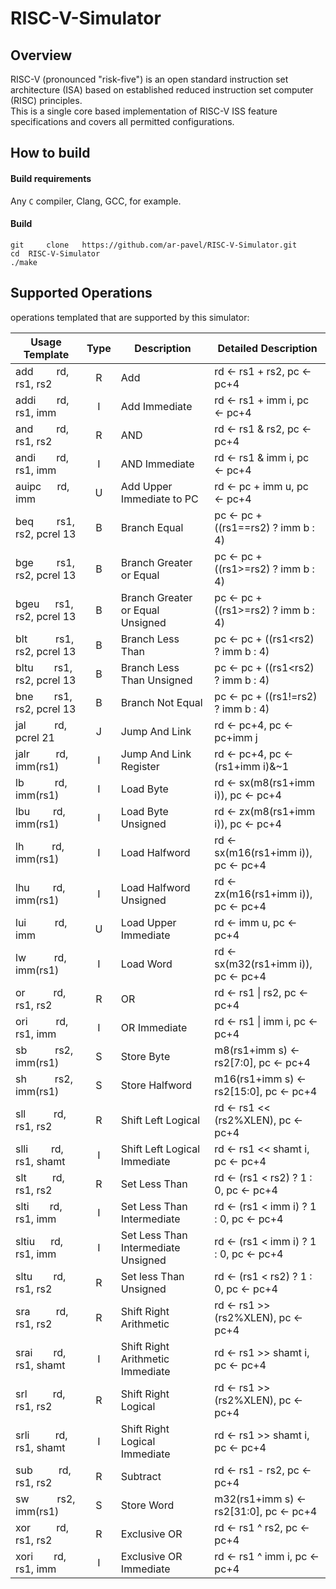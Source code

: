 # RISC-V-Simulator

## Overview

RISC-V (pronounced "risk-five") is an open standard instruction set architecture (ISA) based on established reduced instruction set computer (RISC) principles.<br>
This is a single core based implementation of RISC-V ISS feature specifications and covers all permitted configurations.

## How to build

#### Build requirements

Any `C` compiler, Clang, GCC, for example.

#### Build

```shell
git     clone   https://github.com/ar-pavel/RISC-V-Simulator.git
cd  RISC-V-Simulator
./make
```

## Supported Operations

operations templated that are supported by this simulator:

| Usage Template                          | Type | Description                         | Detailed Description                  |
| --------------------------------------- | :--: | ----------------------------------- | ------------------------------------- |
| add &emsp; &ensp; rd, rs1, rs2          |  R   | Add                                 | rd ← rs1 + rs2, pc ← pc+4             |
| addi &emsp; &nbsp; rd, rs1, imm         |  I   | Add Immediate                       | rd ← rs1 + imm i, pc ← pc+4           |
| and &emsp; &ensp; rd, rs1, rs2          |  R   | AND                                 | rd ← rs1 & rs2, pc ← pc+4             |
| andi &emsp; &nbsp; rd, rs1, imm         |  I   | AND Immediate                       | rd ← rs1 & imm i, pc ← pc+4           |
| auipc &nbsp; &ensp; rd, imm             |  U   | Add Upper Immediate to PC           | rd ← pc + imm u, pc ← pc+4            |
| beq &emsp; &ensp; rs1, rs2, pcrel 13    |  B   | Branch Equal                        | pc ← pc + ((rs1==rs2) ? imm b : 4)    |
| bge &emsp; &ensp; rs1, rs2, pcrel 13    |  B   | Branch Greater or Equal             | pc ← pc + ((rs1>=rs2) ? imm b : 4)    |
| bgeu &ensp; &nbsp; rs1, rs2, pcrel 13   |  B   | Branch Greater or Equal Unsigned    | pc ← pc + ((rs1>=rs2) ? imm b : 4)    |
| blt &emsp; &emsp; rs1, rs2, pcrel 13    |  B   | Branch Less Than                    | pc ← pc + ((rs1<rs2) ? imm b : 4)     |
| bltu &emsp; &nbsp; rs1, rs2, pcrel 13   |  B   | Branch Less Than Unsigned           | pc ← pc + ((rs1<rs2) ? imm b : 4)     |
| bne &emsp; &nbsp; rs1, rs2, pcrel 13    |  B   | Branch Not Equal                    | pc ← pc + ((rs1!=rs2) ? imm b : 4)    |
| jal &emsp; &ensp; &nbsp; rd, pcrel 21   |  J   | Jump And Link                       | rd ← pc+4, pc ← pc+imm j              |
| jalr &emsp; &nbsp; &nbsp; rd, imm(rs1)  |  I   | Jump And Link Register              | rd ← pc+4, pc ← (rs1+imm i)&~1        |
| lb &emsp; &ensp; &ensp; rd, imm(rs1)    |  I   | Load Byte                           | rd ← sx(m8(rs1+imm i)), pc ← pc+4     |
| lbu &emsp; &ensp; rd, imm(rs1)          |  I   | Load Byte Unsigned                  | rd ← zx(m8(rs1+imm i)), pc ← pc+4     |
| lh &emsp; &emsp; rd, imm(rs1)           |  I   | Load Halfword                       | rd ← sx(m16(rs1+imm i)), pc ← pc+4    |
| lhu &ensp; &emsp; rd, imm(rs1)          |  I   | Load Halfword Unsigned              | rd ← zx(m16(rs1+imm i)), pc ← pc+4    |
| lui &ensp; &emsp; &nbsp; rd, imm        |  U   | Load Upper Immediate                | rd ← imm u, pc ← pc+4                 |
| lw &emsp; &emsp; rd, imm(rs1)           |  I   | Load Word                           | rd ← sx(m32(rs1+imm i)), pc ← pc+4    |
| or &emsp; &emsp; rd, rs1, rs2           |  R   | OR                                  | rd ← rs1 \| rs2, pc ← pc+4            |
| ori &emsp; &emsp; rd, rs1, imm          |  I   | OR Immediate                        | rd ← rs1 \| imm i, pc ← pc+4          |
| sb &emsp; &emsp; rs2, imm(rs1)          |  S   | Store Byte                          | m8(rs1+imm s) ← rs2[7:0], pc ← pc+4   |
| sh &emsp; &emsp; rs2, imm(rs1)          |  S   | Store Halfword                      | m16(rs1+imm s) ← rs2[15:0], pc ← pc+4 |
| sll &emsp; &emsp; rd, rs1, rs2          |  R   | Shift Left Logical                  | rd ← rs1 << (rs2%XLEN), pc ← pc+4     |
| slli &emsp; &ensp; rd, rs1, shamt       |  I   | Shift Left Logical Immediate        | rd ← rs1 << shamt i, pc ← pc+4        |
| slt &ensp; &ensp; &ensp; rd, rs1, rs2   |  R   | Set Less Than                       | rd ← (rs1 < rs2) ? 1 : 0, pc ← pc+4   |
| slti &emsp; &nbsp; rd, rs1, imm         |  I   | Set Less Than Intermediate          | rd ← (rs1 < imm i) ? 1 : 0, pc ← pc+4 |
| sltiu &nbsp; &ensp; rd, rs1, imm        |  I   | Set Less Than Intermediate Unsigned | rd ← (rs1 < imm i) ? 1 : 0, pc ← pc+4 |
| sltu &emsp; &nbsp; rd, rs1, rs2         |  R   | Set less Than Unsigned              | rd ← (rs1 < rs2) ? 1 : 0, pc ← pc+4   |
| sra &ensp; &ensp; &ensp; rd, rs1, rs2   |  R   | Shift Right Arithmetic              | rd ← rs1 >> (rs2%XLEN), pc ← pc+4     |
| srai &emsp; &nbsp; rd, rs1, shamt       |  I   | Shift Right Arithmetic Immediate    | rd ← rs1 >> shamt i, pc ← pc+4        |
| srl &ensp; &ensp; &ensp; rd, rs1, rs2   |  R   | Shift Right Logical                 | rd ← rs1 >> (rs2%XLEN), pc ← pc+4     |
| srli&emsp; &ensp; &nbsp; rd, rs1, shamt |  I   | Shift Right Logical Immediate       | rd ← rs1 >> shamt i, pc ← pc+4        |
| sub &ensp; &ensp; &ensp; rd, rs1, rs2   |  R   | Subtract                            | rd ← rs1 - rs2, pc ← pc+4             |
| sw &emsp; &emsp; rs2, imm(rs1)          |  S   | Store Word                          | m32(rs1+imm s) ← rs2[31:0], pc ← pc+4 |
| xor &ensp; &ensp; &ensp; rd, rs1, rs2   |  R   | Exclusive OR                        | rd ← rs1 ^ rs2, pc ← pc+4             |
| xori &emsp; &nbsp; rd, rs1, imm         |  I   | Exclusive OR Immediate              | rd ← rs1 ^ imm i, pc ← pc+4           |

